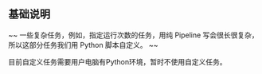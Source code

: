 ## 基础说明

~~ 一些复杂任务，例如，指定运行次数的任务，用纯 Pipeline 写会很长很复杂，所以这部分任务我们用 Python 脚本自定义。 ~~

目前自定义任务需要用户电脑有Python环境，暂时不使用自定义任务。
